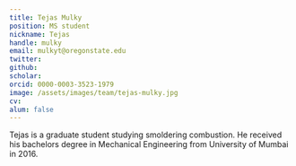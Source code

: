 ```yaml
---
title: Tejas Mulky
position: MS student
nickname: Tejas
handle: mulky
email: mulkyt@oregonstate.edu
twitter:
github:
scholar:
orcid: 0000-0003-3523-1979
image: /assets/images/team/tejas-mulky.jpg
cv:
alum: false
---
```

Tejas is a graduate student studying smoldering combustion. He received his bachelors degree in Mechanical Engineering from University of Mumbai in 2016.


[Oregon State University]: http://oregonstate.edu/
[School of Mechanical, Industrial, and Manufacturing Engineering]: http://mime.oregonstate.edu
